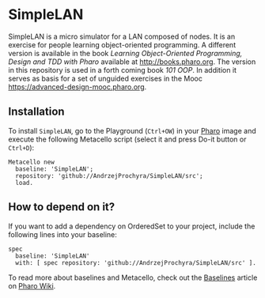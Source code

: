 # SimpleLAN

SimpleLAN is a micro simulator for a LAN composed of nodes. It is an exercise for people learning object-oriented programming. 
A different version is available in the book _Learning Object-Oriented Programming, Design and TDD with Pharo_ available at http://books.pharo.org.
The version in this repository is used in a forth coming book _101 OOP_. In addition it serves as basis for a set of unguided exercises in the Mooc https://advanced-design-mooc.pharo.org.


## Installation
To install `SimpleLAN`, go to the Playground (`Ctrl+OW`) in your [Pharo](https://pharo.org/) image and execute the following Metacello script (select it and press Do-it button or `Ctrl+D`):

```Smalltalk
Metacello new
  baseline: 'SimpleLAN';
  repository: 'github://AndrzejProchyra/SimpleLAN/src';
  load.
```

## How to depend on it?

If you want to add a dependency on OrderedSet to your project, include the following lines into your baseline:

```Smalltalk
spec
  baseline: 'SimpleLAN'
  with: [ spec repository: 'github://AndrzejProchyra/SimpleLAN/src' ].
```

To read more about baselines and Metacello, check out the [Baselines](https://github.com/pharo-open-documentation/pharo-wiki/blob/master/General/Baselines.md) article on [Pharo Wiki](https://github.com/pharo-open-documentation/pharo-wiki).
